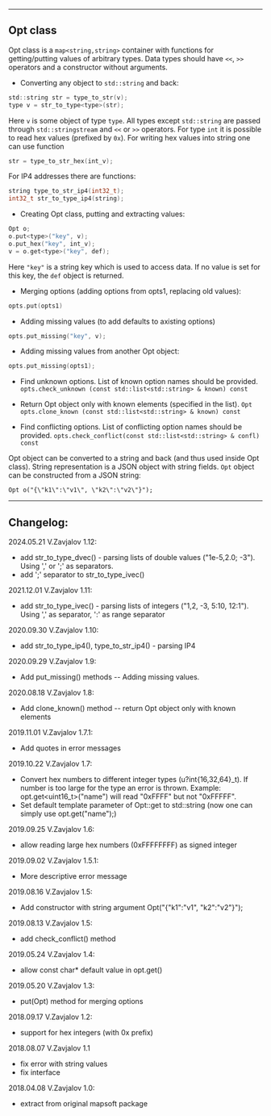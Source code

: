 -----------------
## Opt class

Opt class is a `map<string,string>` container with functions for
getting/putting values of arbitrary types. Data types should have `<<`,
`>>` operators and a constructor without arguments.

- Converting any object to `std::string` and back:
```c
std::string str = type_to_str(v);
type v = str_to_type<type>(str);
```
Here `v` is some object of type `type`. All types except `std::string` are
passed through `std::stringstream` and `<<` or `>>` operators. For type `int`
it is possible to read hex values (prefixed by `0x`). For writing hex values into
string one can use function
```c
str = type_to_str_hex(int_v);
```

For IP4 addresses there are functions:
```c
string type_to_str_ip4(int32_t);
int32_t str_to_type_ip4(string);
```

- Creating Opt class, putting and extracting values:
```c
Opt o;
o.put<type>("key", v);
o.put_hex("key", int_v);
v = o.get<type>("key", def);
```
Here `"key"` is a string key which is used to access data.
If no value is set for this key, the `def` object is returned.

- Merging options (adding options from opts1, replacing old values):
```c
opts.put(opts1)
```

- Adding missing values (to add defaults to axisting options)

```c
opts.put_missing("key", v);
```

- Adding missing values from another Opt object:
```c
opts.put_missing(opts1);
```

- Find unknown options. List of known option names should be provided.
```opts.check_unknown (const std::list<std::string> & known) const```

- Return Opt object only with known elements (specified in the list).
```Opt opts.clone_known (const std::list<std::string> & known) const```

- Find conflicting options. List of conflicting option names should be provided.
```opts.check_conflict(const std::list<std::string> & confl) const```

Opt object can be converted to a string and back (and thus used inside Opt class).
String representation is a JSON object with string fields.
`Opt` object can be constructed from a JSON string:
```
Opt o("{\"k1\":\"v1\", \"k2\":\"v2\"}");
```


-----------------
## Changelog:

2024.05.21 V.Zavjalov 1.12:
- add str_to_type_dvec() - parsing lists of double values ("1e-5,2.0; -3").
  Using ',' or ';' as separators.
- add ';' separator to str_to_type_ivec()

2021.12.01 V.Zavjalov 1.11:
- add str_to_type_ivec() - parsing lists of integers ("1,2, -3, 5:10, 12:1").
  Using ',' as separator, ':' as range separator

2020.09.30 V.Zavjalov 1.10:
- add str_to_type_ip4(), type_to_str_ip4() - parsing IP4

2020.09.29 V.Zavjalov 1.9:
- Add put_missing() methods -- Adding missing values.

2020.08.18 V.Zavjalov 1.8:
- Add clone_known() method -- return Opt object only with known elements

2019.11.01 V.Zavjalov 1.7.1:
- Add quotes in error messages

2019.10.22 V.Zavjalov 1.7:
- Convert hex numbers to different integer types (u?int{16,32,64}_t).
  If number is too large for the type an error is thrown.
  Example: opt.get<uint16_t>("name") will read "0xFFFF"
  but not "0xFFFFF".
- Set default template parameter of Opt::get to std::string
  (now one can simply use opt.get("name");)

2019.09.25 V.Zavjalov 1.6:
- allow reading large hex numbers (0xFFFFFFFF) as signed integer

2019.09.02 V.Zavjalov 1.5.1:
- More descriptive error message

2019.08.16 V.Zavjalov 1.5:
- Add constructor with string argument
  Opt("{\"k1\":\"v1\", \"k2\":\"v2\"}");

2019.08.13 V.Zavjalov 1.5:
- add check_conflict() method

2019.05.24 V.Zavjalov 1.4:
- allow const char* default value in opt.get()

2019.05.20 V.Zavjalov 1.3:
- put(Opt) method for merging options

2018.09.17 V.Zavjalov 1.2:
- support for hex integers (with 0x prefix)

2018.08.07 V.Zavjalov 1.1
- fix error with string values
- fix interface

2018.04.08 V.Zavjalov 1.0:
- extract from original mapsoft package
